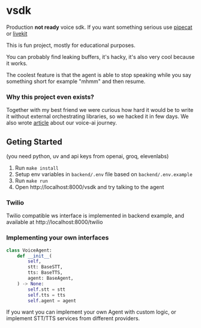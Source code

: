 # vsdk

Production **not ready** voice sdk. If you want something serious use [pipecat](https://github.com/pipecat-ai/pipecat) or [livekit](https://github.com/livekit/livekit)

This is fun project, mostly for educational purposes. 

You can probably find leaking buffers, it's hacky, it's also very cool because it works.

The coolest feature is that the agent is able to stop speaking while you say something short for example "mhmm" and then resume.

### Why this project even exists?
Together with my best friend we were curious how hard it would be to write it without external orchestrating libraries, so we hacked it in few days. We also wrote [article](https://nomore.engineering/blog/voice-agents) about our voice-ai journey.

## Geting Started
(you need python, uv and api keys from openai, groq, elevenlabs)

1. Run `make install`
2. Setup env variables in `backend/.env` file based on `backend/.env.example`
3. Run `make run`
4. Open http://localhost:8000/vsdk and try talking to the agent

### Twilio
Twilio compatible ws interface is implemented in backend example, and available at http://localhost:8000/twilio

### Implementing your own interfaces
```python
class VoiceAgent:
    def __init__(
        self,
        stt: BaseSTT,
        tts: BaseTTS,
        agent: BaseAgent,
    ) -> None:
        self.stt = stt
        self.tts = tts
        self.agent = agent
```
If you want you can implement your own Agent with custom logic, or implement STT/TTS services from different providers.


